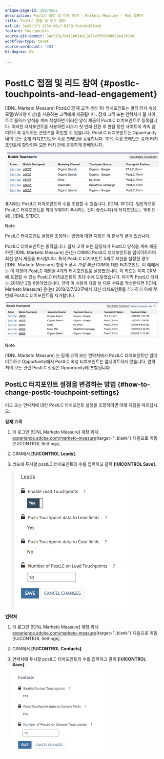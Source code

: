 ```yaml
---
unique-page-id: 18874562
description: PostLC 접점 및 리드 참여 - Marketo Measure - 제품 설명서
title: PostLC 접점 및 리드 참여
exl-id: 3ee5c571-195e-46c7-b150-fedcbc3614cb
feature: Touchpoints
source-git-commit: 8ac315e7c4110d14811e77ef0586bd663ea1f8ab
workflow-type: tm+mt
source-wordcount: '383'
ht-degree: 0%

---
```


# PostLC 접점 및 리드 참여 {#postlc-touchpoints-and-lead-engagement}

[!DNL Marketo Measure] PostLC(잠재 고객 생성 후) 터치포인트는 멀티 터치 속성 모델(W자형 이상)을 사용하는 고객에게 제공됩니다. 잠재 고객 또는 연락처가 웹 사이트로 돌아가 양식을 계속 작성하면 이러한 양식 제출이 PostLC 터치포인트로 등록됩니다. 이러한 터치포인트를 사용하면 리드가 첫 번째 전환 후 한참 동안 사이트에 계속 참여하도록 유도하는 콘텐츠를 확인할 수 있습니다. PostLC 터치포인트는 Opportunity 내의 모든 중개 터치포인트와 속성 크레딧을 공유합니다. 10% 속성 크레딧은 중개 터치포인트에 할당되며 모든 터치 간에 균등하게 분배됩니다.

![](assets/1.png)

표시되는 PostLC 터치포인트의 수를 조정할 수 있습니다. [!DNL SFDC]. 일반적으로 PostLC 터치포인트를 최대 5개까지 푸시하는 것이 좋습니다(각 터치포인트는 1KB 단위). [!DNL SFDC].

>[!NOTE]
>
>PostLC 터치포인트 설정을 조정하는 방법에 대한 지침은 이 문서의 끝에 있습니다.

PostLC 터치포인트는 동적입니다. 잠재 고객 또는 담당자가 PostLC 양식을 계속 제출하면 [!DNL Marketo Measure] 은(는) CRM의 PostLC 터치포인트를 업데이트하여 최신 양식 제출을 표시합니다. 특히 PostLC 터치포인트 5개로 제한을 설정한 경우 [!DNL Marketo Measure] 항상 5 푸시 _가장 최근_ CRM에 대한 터치포인트.  이 예에서는 이 계정이 PostLC 제한을 4개의 터치포인트로 설정했습니다. 이 리드는 이미 CRM에 포함할 수 있는 PostLC 터치포인트의 최대 수에 도달했습니다. 마지막 PostLC 터치는 2018년 2월 6일이었습니다. 만약 이 사람이 다음 날 다른 서류를 작성한다면 [!DNL Marketo Measure] 은(는) 2018/2/7/2017에서 최신 터치포인트를 추가하기 위해 첫 번째 PostLC 터치포인트를 제거합니다.

![](assets/2.png)

>[!NOTE]
>
>[!DNL Marketo Measure] 는 잠재 고객 또는 연락처에서 PostLC 터치포인트만 업데이트하고 Opportunity에서 PostLC 속성 터치포인트는 업데이트하지 않습니다. 연락처의 모든 관련 PostLC 접점은 Opportunity에 포함됩니다.

## PostLC 터치포인트 설정을 변경하는 방법 {#how-to-change-postlc-touchpoint-settings}

리드 또는 연락처에 대한 PostLC 터치포인트 설정을 조정하려면 아래 지침을 따르십시오.

**잠재 고객**

1. 에 로그인 [!DNL Marketo Measure] 계정 위치: [experience.adobe.com/marketo-measure](https://experience.adobe.com/marketo-measure){target="_blank"} 다음으로 이동 [!UICONTROL Settings].

1. CRM에서 **[!UICONTROL Leads]**.

1. 리드에 푸시할 postLC 터치포인트의 수를 입력하고 클릭 **[!UICONTROL Save]**.

   ![](assets/3.png)

**연락처**

1. 에 로그인 [!DNL Marketo Measure] 계정 위치: [experience.adobe.com/marketo-measure](https://experience.adobe.com/marketo-measure){target="_blank"} 다음으로 이동 [!UICONTROL Settings].

1. CRM에서 **[!UICONTROL Contacts]**.

1. 연락처에 푸시할 postLC 터치포인트의 수를 입력하고 클릭 **[!UICONTROL Save]**.

   ![](assets/4.png)
